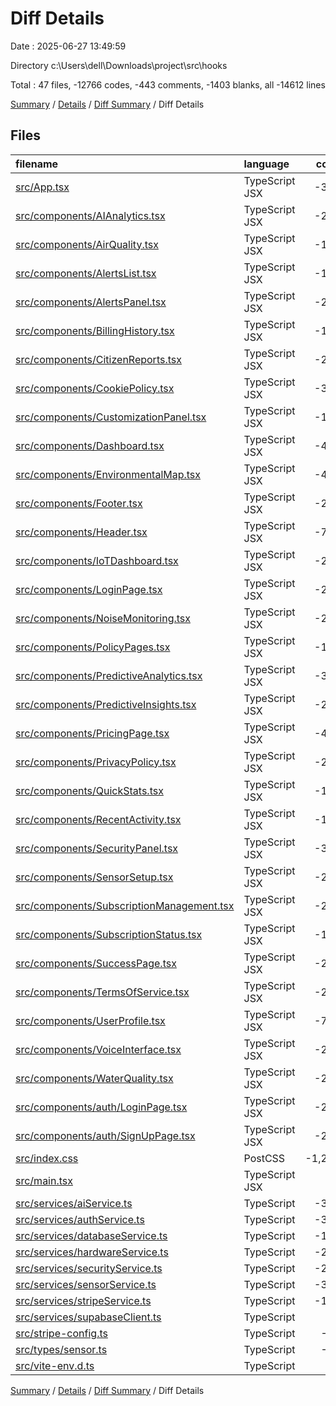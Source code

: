 # Diff Details

Date : 2025-06-27 13:49:59

Directory c:\\Users\\dell\\Downloads\\project\\src\\hooks

Total : 47 files,  -12766 codes, -443 comments, -1403 blanks, all -14612 lines

[Summary](results.md) / [Details](details.md) / [Diff Summary](diff.md) / Diff Details

## Files
| filename | language | code | comment | blank | total |
| :--- | :--- | ---: | ---: | ---: | ---: |
| [src/App.tsx](/src/App.tsx) | TypeScript JSX | -321 | -7 | -27 | -355 |
| [src/components/AIAnalytics.tsx](/src/components/AIAnalytics.tsx) | TypeScript JSX | -277 | -12 | -28 | -317 |
| [src/components/AirQuality.tsx](/src/components/AirQuality.tsx) | TypeScript JSX | -180 | -6 | -12 | -198 |
| [src/components/AlertsList.tsx](/src/components/AlertsList.tsx) | TypeScript JSX | -179 | -4 | -22 | -205 |
| [src/components/AlertsPanel.tsx](/src/components/AlertsPanel.tsx) | TypeScript JSX | -230 | -5 | -19 | -254 |
| [src/components/BillingHistory.tsx](/src/components/BillingHistory.tsx) | TypeScript JSX | -165 | 0 | -13 | -178 |
| [src/components/CitizenReports.tsx](/src/components/CitizenReports.tsx) | TypeScript JSX | -286 | -5 | -19 | -310 |
| [src/components/CookiePolicy.tsx](/src/components/CookiePolicy.tsx) | TypeScript JSX | -331 | -16 | -33 | -380 |
| [src/components/CustomizationPanel.tsx](/src/components/CustomizationPanel.tsx) | TypeScript JSX | -186 | -5 | -19 | -210 |
| [src/components/Dashboard.tsx](/src/components/Dashboard.tsx) | TypeScript JSX | -449 | -13 | -44 | -506 |
| [src/components/EnvironmentalMap.tsx](/src/components/EnvironmentalMap.tsx) | TypeScript JSX | -411 | -22 | -41 | -474 |
| [src/components/Footer.tsx](/src/components/Footer.tsx) | TypeScript JSX | -250 | -7 | -14 | -271 |
| [src/components/Header.tsx](/src/components/Header.tsx) | TypeScript JSX | -738 | -24 | -52 | -814 |
| [src/components/IoTDashboard.tsx](/src/components/IoTDashboard.tsx) | TypeScript JSX | -284 | -7 | -26 | -317 |
| [src/components/LoginPage.tsx](/src/components/LoginPage.tsx) | TypeScript JSX | -216 | -11 | -27 | -254 |
| [src/components/NoiseMonitoring.tsx](/src/components/NoiseMonitoring.tsx) | TypeScript JSX | -210 | -7 | -15 | -232 |
| [src/components/PolicyPages.tsx](/src/components/PolicyPages.tsx) | TypeScript JSX | -177 | 0 | -28 | -205 |
| [src/components/PredictiveAnalytics.tsx](/src/components/PredictiveAnalytics.tsx) | TypeScript JSX | -317 | -7 | -16 | -340 |
| [src/components/PredictiveInsights.tsx](/src/components/PredictiveInsights.tsx) | TypeScript JSX | -216 | -6 | -20 | -242 |
| [src/components/PricingPage.tsx](/src/components/PricingPage.tsx) | TypeScript JSX | -447 | -14 | -33 | -494 |
| [src/components/PrivacyPolicy.tsx](/src/components/PrivacyPolicy.tsx) | TypeScript JSX | -232 | -10 | -24 | -266 |
| [src/components/QuickStats.tsx](/src/components/QuickStats.tsx) | TypeScript JSX | -157 | -5 | -16 | -178 |
| [src/components/RecentActivity.tsx](/src/components/RecentActivity.tsx) | TypeScript JSX | -160 | -4 | -16 | -180 |
| [src/components/SecurityPanel.tsx](/src/components/SecurityPanel.tsx) | TypeScript JSX | -329 | -8 | -23 | -360 |
| [src/components/SensorSetup.tsx](/src/components/SensorSetup.tsx) | TypeScript JSX | -285 | -5 | -24 | -314 |
| [src/components/SubscriptionManagement.tsx](/src/components/SubscriptionManagement.tsx) | TypeScript JSX | -245 | -2 | -23 | -270 |
| [src/components/SubscriptionStatus.tsx](/src/components/SubscriptionStatus.tsx) | TypeScript JSX | -179 | 0 | -18 | -197 |
| [src/components/SuccessPage.tsx](/src/components/SuccessPage.tsx) | TypeScript JSX | -214 | -7 | -23 | -244 |
| [src/components/TermsOfService.tsx](/src/components/TermsOfService.tsx) | TypeScript JSX | -258 | -12 | -26 | -296 |
| [src/components/UserProfile.tsx](/src/components/UserProfile.tsx) | TypeScript JSX | -792 | -19 | -52 | -863 |
| [src/components/VoiceInterface.tsx](/src/components/VoiceInterface.tsx) | TypeScript JSX | -214 | -10 | -22 | -246 |
| [src/components/WaterQuality.tsx](/src/components/WaterQuality.tsx) | TypeScript JSX | -230 | -7 | -11 | -248 |
| [src/components/auth/LoginPage.tsx](/src/components/auth/LoginPage.tsx) | TypeScript JSX | -211 | -11 | -27 | -249 |
| [src/components/auth/SignUpPage.tsx](/src/components/auth/SignUpPage.tsx) | TypeScript JSX | -278 | -13 | -30 | -321 |
| [src/index.css](/src/index.css) | PostCSS | -1,242 | -55 | -234 | -1,531 |
| [src/main.tsx](/src/main.tsx) | TypeScript JSX | -9 | 0 | -1 | -10 |
| [src/services/aiService.ts](/src/services/aiService.ts) | TypeScript | -371 | -15 | -85 | -471 |
| [src/services/authService.ts](/src/services/authService.ts) | TypeScript | -322 | -20 | -60 | -402 |
| [src/services/databaseService.ts](/src/services/databaseService.ts) | TypeScript | -139 | -10 | -21 | -170 |
| [src/services/hardwareService.ts](/src/services/hardwareService.ts) | TypeScript | -212 | -15 | -30 | -257 |
| [src/services/securityService.ts](/src/services/securityService.ts) | TypeScript | -205 | -22 | -52 | -279 |
| [src/services/sensorService.ts](/src/services/sensorService.ts) | TypeScript | -347 | -9 | -41 | -397 |
| [src/services/stripeService.ts](/src/services/stripeService.ts) | TypeScript | -124 | -5 | -24 | -153 |
| [src/services/supabaseClient.ts](/src/services/supabaseClient.ts) | TypeScript | -7 | 0 | -3 | -10 |
| [src/stripe-config.ts](/src/stripe-config.ts) | TypeScript | -62 | 0 | -3 | -65 |
| [src/types/sensor.ts](/src/types/sensor.ts) | TypeScript | -72 | 0 | -5 | -77 |
| [src/vite-env.d.ts](/src/vite-env.d.ts) | TypeScript | 0 | -1 | -1 | -2 |

[Summary](results.md) / [Details](details.md) / [Diff Summary](diff.md) / Diff Details